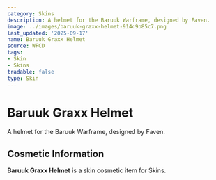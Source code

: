 ```yaml
---
category: Skins
description: A helmet for the Baruuk Warframe, designed by Faven.
image: ../images/baruuk-graxx-helmet-914c9b85c7.png
last_updated: '2025-09-17'
name: Baruuk Graxx Helmet
source: WFCD
tags:
- Skin
- Skins
tradable: false
type: Skin
---
```


# Baruuk Graxx Helmet

A helmet for the Baruuk Warframe, designed by Faven.

## Cosmetic Information

**Baruuk Graxx Helmet** is a skin cosmetic item for Skins.


